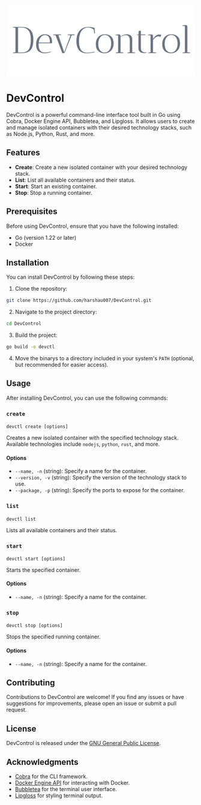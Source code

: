![DevControl](assets/DevControl.png)

# DevControl

DevControl is a powerful command-line interface tool built in Go using Cobra, Docker Engine API, Bubbletea, and Lipgloss. It allows users to create and manage isolated containers with their desired technology stacks, such as Node.js, Python, Rust, and more.

## Features

- **Create**: Create a new isolated container with your desired technology stack.
- **List**: List all available containers and their status.
- **Start**: Start an existing container.
- **Stop**: Stop a running container.

## Prerequisites

Before using DevControl, ensure that you have the following installed:

- Go (version 1.22 or later)
- Docker

## Installation

You can install DevControl by following these steps:

1. Clone the repository:

```bash
git clone https://github.com/harshau007/DevControl.git
```

2. Navigate to the project directory:

```bash
cd DevControl
```

3. Build the project:

```bash
go build -o devctl
```

4. Move the binarys to a directory included in your system's `PATH` (optional, but recommended for easier access).

## Usage

After installing DevControl, you can use the following commands:

### `create`

```
devctl create [options]
```

Creates a new isolated container with the specified technology stack. Available technologies include `nodejs`, `python`, `rust`, and more.

#### Options

- `--name, -n` (string): Specify a name for the container.
- `--version, -v` (string): Specify the version of the technology stack to use.
- `--package, -p` (string): Specify the ports to expose for the container.

### `list`

```
devctl list
```

Lists all available containers and their status.

### `start`

```
devctl start [options]
```

Starts the specified container.
#### Options

- `--name, -n` (string): Specify a name for the container.

### `stop`

```
devctl stop [options]
```

Stops the specified running container.
#### Options

- `--name, -n` (string): Specify a name for the container.

## Contributing

Contributions to DevControl are welcome! If you find any issues or have suggestions for improvements, please open an issue or submit a pull request.

## License

DevControl is released under the [GNU General Public License](LICENSE).

## Acknowledgments

- [Cobra](https://github.com/spf13/cobra) for the CLI framework.
- [Docker Engine API](https://docs.docker.com/engine/api/) for interacting with Docker.
- [Bubbletea](https://github.com/charmbracelet/bubbletea) for the terminal user interface.
- [Lipgloss](https://github.com/charmbracelet/lipgloss) for styling terminal output.
